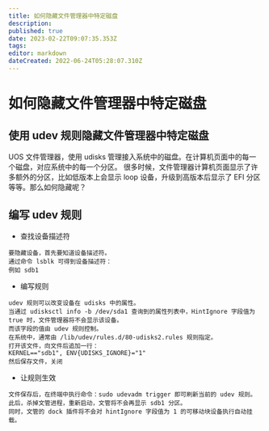```yaml
---
title: 如何隐藏文件管理器中特定磁盘
description: 
published: true
date: 2023-02-22T09:07:35.353Z
tags: 
editor: markdown
dateCreated: 2022-06-24T05:28:07.310Z
---
```


# 如何隐藏文件管理器中特定磁盘
## 使用 udev 规则隐藏文件管理器中特定磁盘
UOS 文件管理器，使用 udisks 管理接入系统中的磁盘。在计算机页面中的每一个磁盘，对应系统中的每一个分区。
很多时候，文件管理器计算机页面显示了许多额外的分区，比如低版本上会显示 loop 设备，升级到高版本后显示了 EFI 分区等等。那么如何隐藏呢？
## 编写 udev 规则
- 查找设备描述符
```
要隐藏设备，首先要知道设备描述符。
通过命令 lsblk 可得到设备描述符：
例如 sdb1
```
- 编写规则
```
udev 规则可以改变设备在 udisks 中的属性。
当通过 udisksctl info -b /dev/sda1 查询到的属性列表中，HintIgnore 字段值为 true 时，文件管理器将不会显示该设备。
而该字段的值由 udev 规则控制。
在系统中，通常由 /lib/udev/rules.d/80-udisks2.rules 规则指定。
打开该文件，向文件后追加一行：
KERNEL=="sdb1", ENV{UDISKS_IGNORE}="1"
然后保存文件，关闭
```
- 让规则生效
```
文件保存后，在终端中执行命令：sudo udevadm trigger 即可刷新当前的 udev 规则。
此后，杀掉文管进程，重新启动，文管将不会再显示 sdb1 分区。
同时，文管的 dock 插件将不会对 hintIgnore 字段值为 1 的可移动块设备执行自动挂载。
```